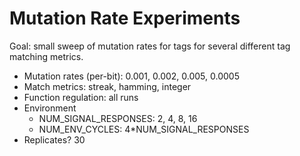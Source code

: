 # Mutation Rate Experiments

Goal: small sweep of mutation rates for tags for several different tag matching
metrics.

- Mutation rates (per-bit): 0.001, 0.002, 0.005, 0.0005
- Match metrics: streak, hamming, integer
- Function regulation: all runs
- Environment
  - NUM_SIGNAL_RESPONSES: 2, 4, 8, 16
  - NUM_ENV_CYCLES: 4*NUM_SIGNAL_RESPONSES
- Replicates? 30